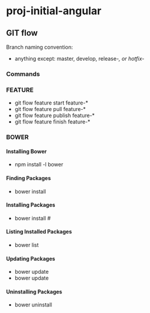 # proj-initial-angular

## GIT flow
Branch naming convention:
- anything except: master, develop, release-*, or hotfix-*

### Commands
### FEATURE
- git flow feature start feature-*
- git flow feature pull feature-*
- git flow feature publish feature-*
- git flow feature finish feature-*

### BOWER
#### Installing Bower
- npm install -l bower

#### Finding Packages
- bower install <query>

#### Installing Packages
- bower install <package>#<version>

#### Listing Installed Packages
- bower list

#### Updating Packages
- bower update
- bower update <package>

#### Uninstalling Packages
- bower uninstall <package>
